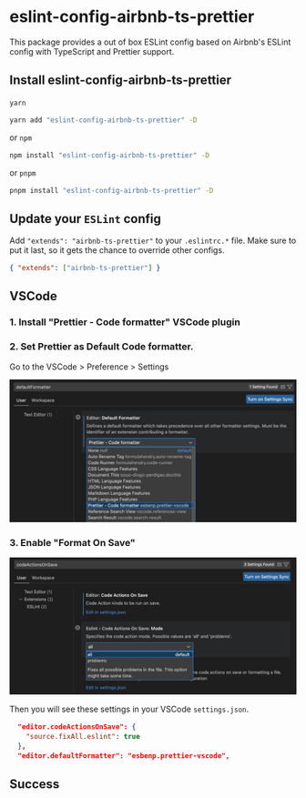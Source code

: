 # eslint-config-airbnb-ts-prettier

This package provides a out of box ESLint config based on Airbnb's ESLint config with TypeScript and Prettier support.

## Install eslint-config-airbnb-ts-prettier

`yarn`

```sh
yarn add "eslint-config-airbnb-ts-prettier" -D
```

or `npm`

```sh
npm install "eslint-config-airbnb-ts-prettier" -D
```

or `pnpm`

```sh
pnpm install "eslint-config-airbnb-ts-prettier" -D
```

## Update your `ESLint` config

Add `"extends": "airbnb-ts-prettier"` to your `.eslintrc.*` file. Make sure to put it last, so it gets the chance to override other configs.

```json
{ "extends": ["airbnb-ts-prettier"] }
```

## VSCode

### 1. Install "Prettier - Code formatter" VSCode plugin

### 2. Set Prettier as Default Code formatter.

Go to the VSCode > Preference > Settings

![Set Prettier as Default Code formatter.](./images/default-code-runner.png)

### 3. Enable "Format On Save"

![Enable "Format On Save"](./images/format-on-save.png)

Then you will see these settings in your VSCode `settings.json`.

```json
  "editor.codeActionsOnSave": {
    "source.fixAll.eslint": true
  },
  "editor.defaultFormatter": "esbenp.prettier-vscode",
```

## Success
